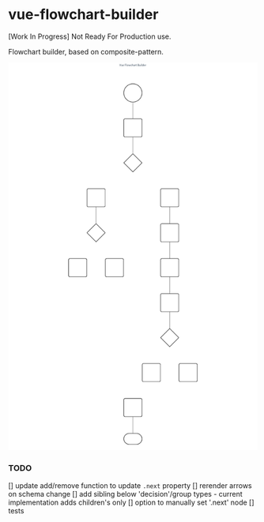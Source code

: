 # vue-flowchart-builder

[Work In Progress] Not Ready For Production use.

Flowchart builder, based on composite-pattern.

![Screenshot](screenshot.png)

### TODO

[] update add/remove function to update `.next` property
[] rerender arrows on schema change
[] add sibling below 'decision'/group types - current implementation adds children's only
[] option to manually set '.next' node
[] tests
